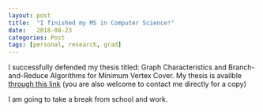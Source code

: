 ```yaml
---
layout: post
title:  "I finished my MS in Computer Science!"
date:   2018-08-23 
categories: Post 
tags: [personal, research, grad]
---
```

I successfully defended my thesis titled: Graph Characteristics and Branch-and-Reduce Algorithms for Minimum Vertex Cover.
My thesis is availble [through this link](http://www.lib.ncsu.edu/resolver/1840.20/35501) (you are also welcome to contact me directly for a copy)

I am going to take a break from school and work.
